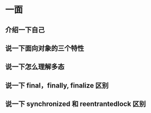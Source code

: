 # 一面

## 介绍一下自己

## 说一下面向对象的三个特性

## 说一下怎么理解多态

## 说一下 final，finally, finalize 区别

## 说一下 synchronized 和 reentrantedlock 区别

## 